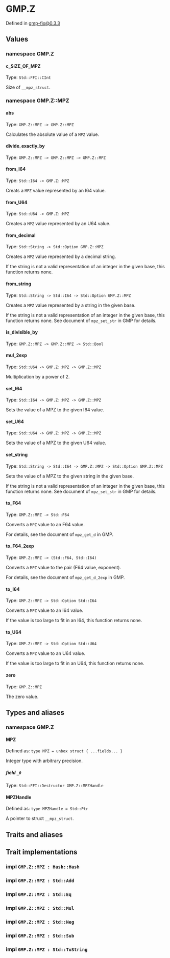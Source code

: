 # GMP.Z

Defined in gmp-fix@0.3.3

## Values

### namespace GMP.Z

#### c_SiZE_OF_MPZ

Type: `Std::FFI::CInt`

Size of `__mpz_struct`.

### namespace GMP.Z::MPZ

#### abs

Type: `GMP.Z::MPZ -> GMP.Z::MPZ`

Calculates the absolute value of a `MPZ` value.

#### divide_exactly_by

Type: `GMP.Z::MPZ -> GMP.Z::MPZ -> GMP.Z::MPZ`

#### from_I64

Type: `Std::I64 -> GMP.Z::MPZ`

Creats a `MPZ` value represented by an I64 value.

#### from_U64

Type: `Std::U64 -> GMP.Z::MPZ`

Creates a `MPZ` value represented by an U64 value.

#### from_decimal

Type: `Std::String -> Std::Option GMP.Z::MPZ`

Creates a `MPZ` value represented by a decimal string.

If the string is not a valid representation of an integer in the given base, this function returns none.

#### from_string

Type: `Std::String -> Std::I64 -> Std::Option GMP.Z::MPZ`

Creates a `MPZ` value represented by a string in the given base.

If the string is not a valid representation of an integer in the given base, this function returns none.
See document of `mpz_set_str` in GMP for details.

#### is_divisible_by

Type: `GMP.Z::MPZ -> GMP.Z::MPZ -> Std::Bool`

#### mul_2exp

Type: `Std::U64 -> GMP.Z::MPZ -> GMP.Z::MPZ`

Multiplication by a power of 2.

#### set_I64

Type: `Std::I64 -> GMP.Z::MPZ -> GMP.Z::MPZ`

Sets the value of a MPZ to the given I64 value.

#### set_U64

Type: `Std::U64 -> GMP.Z::MPZ -> GMP.Z::MPZ`

Sets the value of a MPZ to the given U64 value.

#### set_string

Type: `Std::String -> Std::I64 -> GMP.Z::MPZ -> Std::Option GMP.Z::MPZ`

Sets the value of a MPZ to the given string in the given base.

If the string is not a valid representation of an integer in the given base, this function returns none.
See document of `mpz_set_str` in GMP for details.

#### to_F64

Type: `GMP.Z::MPZ -> Std::F64`

Converts a `MPZ` value to an F64 value.

For details, see the document of `mpz_get_d` in GMP.

#### to_F64_2exp

Type: `GMP.Z::MPZ -> (Std::F64, Std::I64)`

Converts a `MPZ` value to the pair (F64 value, exponent).

For details, see the document of `mpz_get_d_2exp` in GMP.

#### to_I64

Type: `GMP.Z::MPZ -> Std::Option Std::I64`

Converts a `MPZ` value to an I64 value.

If the value is too large to fit in an I64, this function returns none.

#### to_U64

Type: `GMP.Z::MPZ -> Std::Option Std::U64`

Converts a `MPZ` value to an U64 value.

If the value is too large to fit in an U64, this function returns none.

#### zero

Type: `GMP.Z::MPZ`

The zero value.

## Types and aliases

### namespace GMP.Z

#### MPZ

Defined as: `type MPZ = unbox struct { ...fields... }`

Integer type with arbitrary precision.

##### field `_0`

Type: `Std::FFI::Destructor GMP.Z::MPZHandle`

#### MPZHandle

Defined as: `type MPZHandle = Std::Ptr`

A pointer to struct `__mpz_struct`.

## Traits and aliases

## Trait implementations

### impl `GMP.Z::MPZ : Hash::Hash`

### impl `GMP.Z::MPZ : Std::Add`

### impl `GMP.Z::MPZ : Std::Eq`

### impl `GMP.Z::MPZ : Std::Mul`

### impl `GMP.Z::MPZ : Std::Neg`

### impl `GMP.Z::MPZ : Std::Sub`

### impl `GMP.Z::MPZ : Std::ToString`